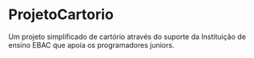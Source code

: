 # ProjetoCartorio
Um projeto simplificado de cartório através do suporte da Instituição de ensino EBAC que apoia os programadores juniors.
